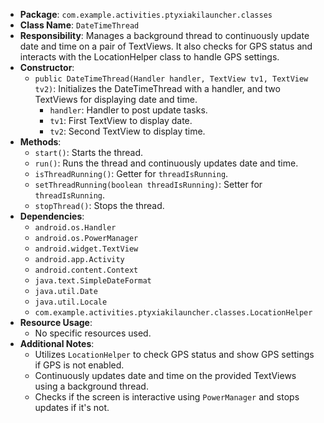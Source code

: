 - **Package**: `com.example.activities.ptyxiakilauncher.classes`
- **Class Name**: `DateTimeThread`
- **Responsibility**: Manages a background thread to continuously update date and time on a pair of TextViews. It also checks for GPS status and interacts with the LocationHelper class to handle GPS settings.
- **Constructor**:
    - `public DateTimeThread(Handler handler, TextView tv1, TextView tv2)`: Initializes the DateTimeThread with a handler, and two TextViews for displaying date and time.
        - `handler`: Handler to post update tasks.
        - `tv1`: First TextView to display date.
        - `tv2`: Second TextView to display time.
- **Methods**:
    - `start()`: Starts the thread.
    - `run()`: Runs the thread and continuously updates date and time.
    - `isThreadRunning()`: Getter for `threadIsRunning`.
    - `setThreadRunning(boolean threadIsRunning)`: Setter for `threadIsRunning`.
    - `stopThread()`: Stops the thread.
- **Dependencies**:
    - `android.os.Handler`
    - `android.os.PowerManager`
    - `android.widget.TextView`
    - `android.app.Activity`
    - `android.content.Context`
    - `java.text.SimpleDateFormat`
    - `java.util.Date`
    - `java.util.Locale`
    - `com.example.activities.ptyxiakilauncher.classes.LocationHelper`
- **Resource Usage**:
    - No specific resources used.
- **Additional Notes**:
    - Utilizes `LocationHelper` to check GPS status and show GPS settings if GPS is not enabled.
    - Continuously updates date and time on the provided TextViews using a background thread.
    - Checks if the screen is interactive using `PowerManager` and stops updates if it's not.